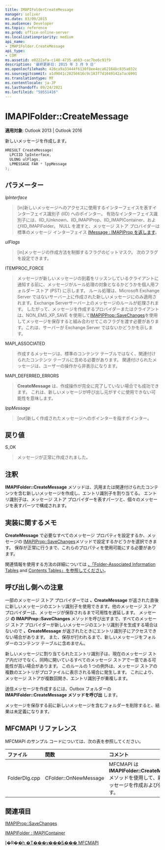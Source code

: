 ```yaml
---
title: IMAPIFolderCreateMessage
manager: soliver
ms.date: 03/09/2015
ms.audience: Developer
ms.topic: reference
ms.prod: office-online-server
ms.localizationpriority: medium
api_name:
- IMAPIFolder.CreateMessage
api_type:
- COM
ms.assetid: e0222afa-c148-4735-a603-cac7be6c91f9
description: '最終更新日: 2015 年 3 月 9 日'
ms.openlocfilehash: 426ca9a33444f6130f8ee4eca62164bc835a032c
ms.sourcegitcommit: a1d9041c20256616c9c183f7d1049142a7ac6991
ms.translationtype: MT
ms.contentlocale: ja-JP
ms.lasthandoff: 09/24/2021
ms.locfileid: "59551416"
---
```

# <a name="imapifoldercreatemessage"></a>IMAPIFolder::CreateMessage

  
  
**適用対象**: Outlook 2013 | Outlook 2016 
  
新しいメッセージを作成します。
  
```cpp
HRESULT CreateMessage(
  LPCIID lpInterface,
  ULONG ulFlags,
  LPMESSAGE FAR * lppMessage
);
```

## <a name="parameters"></a>パラメーター

 _lpInterface_
  
> [in]新しいメッセージへのアクセスに使用するインターフェイスを表すインターフェイス識別子 (IID) へのポインター。 有効なインターフェイス識別子には、IID_IUnknown、IID_IMAPIProp、IID_IMAPIContainer、およびIID_IMAPIFolder。 NULL を渡すと、メッセージ ストア プロバイダーは標準のメッセージ インターフェイス [IMessage : IMAPIProp を返します](imessageimapiprop.md)。 
    
 _ulFlags_
  
> [in]メッセージの作成方法を制御するフラグのビットマスク。 次のフラグを設定できます。
    
ITEMPROC_FORCE
  
> メッセージが新しいメッセージの到着をリッスンしているクライアントに通知する前に、メッセージがルール処理の対象となるかどうかを個人用フォルダー ストア (PST) に示します。 ルール処理は、Microsoft Exchange Server ではないサーバー上に作成された新しいメッセージにのみ適用されます。Exchange Serverサーバー上のメッセージのルールが処理されます。 したがって、メッセージを作成するプロバイダーまたはクライアントは、NON_EMS_XP_SAVE を使用して[IMAPIPProp::SaveChanges](imapiprop-savechanges.md)を使用してメッセージを保存すると組み合わせてこのフラグを渡す必要があります。これは、サーバーが Exchange Server ではないかどうかを示します。 
    
MAPI_ASSOCIATED 
  
> 作成するメッセージは、標準のコンテンツ テーブルではなく、関連付けられたコンテンツ テーブルに含める必要があります。 関連付けられたメッセージは、ユーザーの操作から非表示になります。
    
MAPI_DEFERRED_ERRORS 
  
> **CreateMessage** は、作成操作が完全に完了していない場合でも成功できます。 これは、新しいメッセージが呼び出し元がすぐに使用できない可能性を意味します。 
    
 _lppMessage_
  
> [out]新しく作成されたメッセージへのポインターを指すポインター。
    
## <a name="return-value"></a>戻り値

S_OK 
  
> メッセージが正常に作成されました。
    
## <a name="remarks"></a>注釈

**IMAPIFolder::CreateMessage** メソッドは、汎用または関連付けられたコンテンツを含む新しいメッセージを作成し、エントリ識別子を割り当てる。 エントリ識別子は、メッセージ ストア プロバイダーを表すパーツと、個々のメッセージを表すパーツで構成されます。 
  
## <a name="notes-to-implementers"></a>実装に関するメモ

**CreateMessage** で必要なすべてのメッセージ プロパティを設定するか、メッセージの [IMAPIProp::SaveChanges](imapiprop-savechanges.md)メソッドで設定するかどうかを選択できます。 保存が正常に行うまで、これらのプロパティを使用可能にする必要があります。 
  
関連情報を使用する方法の詳細については [、「Folder-Associated Information Tables](folder-associated-information-tables.md) and [Contents Tables」を参照してください](contents-tables.md)。 
  
## <a name="notes-to-callers"></a>呼び出し側への注意

一部のメッセージ ストア プロバイダーでは **、CreateMessage** が返された直後に新しいメッセージのエントリ識別子を使用できます。他のメッセージ ストア プロバイダーは、メッセージが保存されるまで可用性を遅延します。 メッセージ **の IMAPIProp::SaveChanges** メソッドを呼び出すまで、すべてのメッセージ ストア プロバイダーが新しいメッセージのエントリ識別子を生成する場合はないので **、CreateMessage** が返されたときにエントリ識別子にアクセスできない場合があります。 また、保存が行われるまで、新しいメッセージをフォルダーのコンテンツ テーブルに含めません。 
  
新しいメッセージに割り当てられたエントリ識別子は、現在のメッセージ ストア内だけでなく、同時に開いているすべてのメッセージ ストアで一意である可能性が高い場合があります。 このルールの 1 つの例外は、メッセージ ストアの複数のエントリがプロファイルに表示される場合に発生します。 これにより、メッセージ ストアが複数回開き、エントリ識別子が重複します。 
  
送信メッセージを作成するには、Outbox フォルダーの **IMAPIFolder::CreateMessage メソッドを呼び出** します。 
  
メッセージを保存する前に新しいメッセージを含むフォルダーを削除すると、結果は未定義になります。
  
## <a name="mfcmapi-reference"></a>MFCMAPI リファレンス

MFCMAPI のサンプル コードについては、次の表を参照してください。
  
|**ファイル**|**関数**|**コメント**|
|:-----|:-----|:-----|
|FolderDlg.cpp  <br/> |CFolder::OnNewMessage  <br/> |MFCMAPI は **IMAPIFolder::CreateMessage** メソッドを使用して、新しいメッセージを作成および保存します。  <br/> |
   
## <a name="see-also"></a>関連項目



[IMAPIProp::SaveChanges](imapiprop-savechanges.md)
  
[IMAPIFolder : IMAPIContainer](imapifolderimapicontainer.md)


[�R�[�h �T���v���Ƃ��� MFCMAPI](mfcmapi-as-a-code-sample.md)

